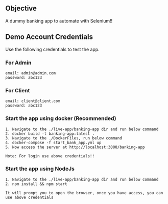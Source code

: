 ## Objective
A dummy banking app to automate with Selenium!!

## Demo Account Credentials

Use the following credentials to test the app.

### For Admin
```
email: admin@admin.com
password: abc123
```

### For Client
```
email: client@client.com
password: abc123
```

### Start the app using docker (Recommended)
```
1. Navigate to the ./live-app/banking-app dir and run below command
2. docker build -t banking-app:latest .
3. Navigate to the ./DockerFiles, run below command
4. docker-compose -f start_bank_app.yml up
5. Now access the server at http://localhost:3000/banking-app

Note: For login use above credentials!!
```

### Start the app using NodeJs
```
1. Navigate to the ./live-app/banking-app dir and run below command
2. npm install && npm start

It will prompt you to open the browser, once you have access, you can use above credentials
```
